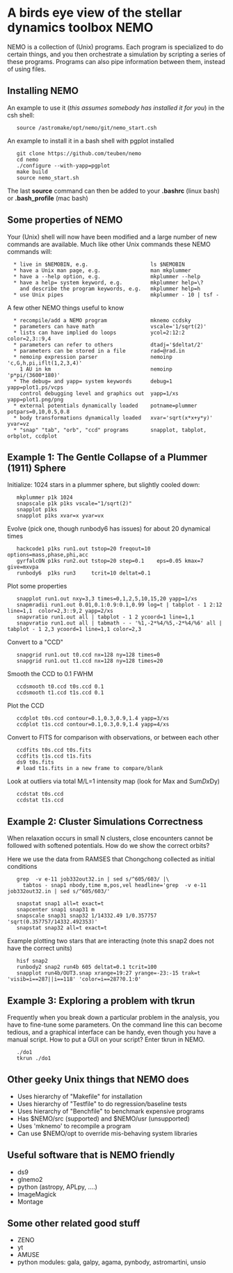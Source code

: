 # A birds eye view of the stellar dynamics toolbox NEMO

NEMO is a collection of (Unix) programs. Each program is specialized
to do certain things, and you then orchestrate a simulation by scripting a
series of these programs. Programs can also pipe information between them,
instead of using files.

## Installing NEMO

An example to use it (*this assumes somebody has installed it for you*) in
the csh shell:

       source /astromake/opt/nemo/git/nemo_start.csh

An example to install it in a bash shell with pgplot
installed 

       git clone https://github.com/teuben/nemo
       cd nemo
       ./configure --with-yapp=pgplot
       make build
       source nemo_start.sh

The last **source** command can then be added to your 
**.bashrc** (linux bash) or **.bash_profile** (mac bash)

## Some properties of NEMO

Your (Unix) shell will now have been modified and a large number
of new commands are available. Much like other Unix commands
these NEMO commands will:
    

      * live in $NEMOBIN, e.g.                    ls $NEMOBIN
      * have a Unix man page, e.g.                man mkplummer
      * have a --help option, e.g.                mkplummer --help
      * have a help= system keyword, e.g.         mkplummer help=\?
        and describe the program keywords, e.g.   mkplummer help=h
      * use Unix pipes                            mkplummer - 10 | tsf -

A few other NEMO things useful to know

      * recompile/add a NEMO program              mknemo ccdsky
      * parameters can have math                  vscale='1/sqrt(2)'
      * lists can have implied do loops           ycol=2:12:2  color=2,3::9,4
      * parameters can refer to others            dtadj='$deltat/2'
      * parameters can be stored in a file        rad=@rad.in
      * nemoinp expression parser                 nemoinp 'c,G,h,pi,iflt(1,2,3,4)'
        1 AU in km                                nemoinp 'p*pi/(3600*180)'
      * The debug= and yapp= system keywords      debug=1   yapp=plot1.ps/vcps
        control debugging level and graphics out  yapp=1/xs yapp=plot1.png/png
      * external potentials dynamically loaded    potname=plummer potpars=0,10,0.5,0.8
      * body transformations dynamically loaded   xvar='sqrt(x*x+y*y)' yvar=vz
      * "snap" "tab", "orb", "ccd" programs       snapplot, tabplot, orbplot, ccdplot
	
## Example 1: The Gentle Collapse of a Plummer (1911) Sphere


Initialize: 1024 stars in a plummer sphere, but slightly cooled down:

       mkplummer p1k 1024
       snapscale p1k p1ks vscale="1/sqrt(2)"
       snapplot p1ks
       snapplot p1ks xvar=x yvar=vx

Evolve (pick one, though runbody6 has issues) for about 20 dynamical times

       hackcode1 p1ks run1.out tstop=20 freqout=10 options=mass,phase,phi,acc
       gyrfalcON p1ks run2.out tstop=20 step=0.1    eps=0.05 kmax=7 give=mxvpa
       runbody6  p1ks run3     tcrit=10 deltat=0.1

Plot some properties

       snapplot run1.out nxy=3,3 times=0,1,2,5,10,15,20 yapp=1/xs
       snapmradii run1.out 0.01,0.1:0.9:0.1,0.99 log=t | tabplot - 1 2:12 line=1,1  color=2,3::9,2 yapp=2/xs
       snapvratio run1.out all | tabplot - 1 2 ycoord=1 line=1,1
       snapvratio run1.out all | tabmath - - '%1,-2*%4/%5,-2*%4/%6' all | tabplot - 1 2,3 ycoord=1 line=1,1 color=2,3

Convert to a "CCD"

       snapgrid run1.out t0.ccd nx=128 ny=128 times=0
       snapgrid run1.out t1.ccd nx=128 ny=128 times=20

Smooth the CCD to 0.1 FWHM 

       ccdsmooth t0.ccd t0s.ccd 0.1
       ccdsmooth t1.ccd t1s.ccd 0.1

Plot the CCD

       ccdplot t0s.ccd contour=0.1,0.3,0.9,1.4 yapp=3/xs
       ccdplot t1s.ccd contour=0.1,0.3,0.9,1.4 yapp=4/xs

Convert to FITS for comparison with observations, or between each other

       ccdfits t0s.ccd t0s.fits
       ccdfits t1s.ccd t1s.fits
       ds9 t0s.fits
       # load t1s.fits in a new frame to compare/blank

Look at outliers via total M/L=1 intensity map (look for Max and Sum*Dx*Dy)

       ccdstat t0s.ccd
       ccdstat t1s.ccd

## Example 2: Cluster Simulations Correctness

When relaxation occurs in small N clusters,
close encounters cannot be followed with softened potentials.
How do we show the correct orbits?

Here we use the data from RAMSES that Chongchong collected as initial conditions
         
       grep  -v e-11 job332out32.in | sed s/^605/603/ |\
	     tabtos - snap1 nbody,time m,pos,vel headline='grep  -v e-11 job332out32.in | sed s/^605/603/'

       snapstat snap1 all=t exact=t
       snapcenter snap1 snap31 m
       snapscale snap31 snap32 1/14332.49 1/0.357757 'sqrt(0.357757/14332.492353)'
       snapstat snap32 all=t exact=t

Example plotting two stars that are interacting  (note this snap2 does not have the correct units)

       hisf snap2
       runbody2 snap2 run4b 605 deltat=0.1 tcrit=100 
       snapplot run4b/OUT3.snap xrange=19:27 yrange=-23:-15 trak=t 'visib=i==287||i==118' 'color=i==287?0.1:0'
       

## Example 3: Exploring a problem with tkrun

Frequently when you break down a particular problem in the analysis,
you have to fine-tune some parameters. On the command line this
can become tedious, and a graphical interface can be handy, even
though you have a manual script. How to put a GUI on your script?
Enter tkrun in NEMO.

       ./do1
       tkrun ./do1

## Other geeky Unix things that NEMO does

   * Uses hierarchy of "Makefile" for installation
   * Uses hierarchy of "Testfile" to do regression/baseline tests
   * Uses hierarchy of "Benchfile" to benchmark expensive programs
   * Has $NEMO/src (supported) and $NEMO/usr (unsupported)
   * Uses 'mknemo' to recompile a program
   * Can use $NEMO/opt to override mis-behaving system libraries

## Useful software that is NEMO friendly

   * ds9
   * glnemo2
   * python  (astropy, APLpy, ....)
   * ImageMagick
   * Montage

## Some other related good stuff

   * ZENO
   * yt
   * AMUSE
   * python modules: gala, galpy, agama, pynbody, astromartini, unsio
   

